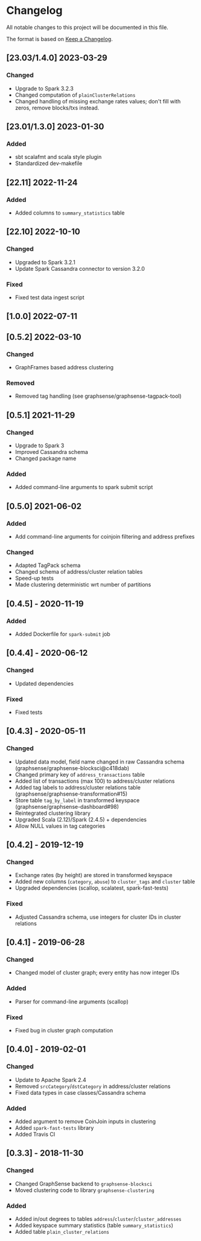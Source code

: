 # Changelog
All notable changes to this project will be documented in this file.

The format is based on [Keep a Changelog](https://keepachangelog.com/en/1.0.0/).

## [23.03/1.4.0] 2023-03-29
### Changed
- Upgrade to Spark 3.2.3
- Changed computation of `plainClusterRelations`
- Changed handling of missing exchange rates values; don't fill with zeros,
  remove blocks/txs instead.

## [23.01/1.3.0] 2023-01-30
### Added
- sbt scalafmt and scala style plugin
- Standardized dev-makefile

## [22.11] 2022-11-24
### Added
- Added columns to `summary_statistics` table

## [22.10] 2022-10-10
### Changed
- Upgraded to Spark 3.2.1
- Update Spark Cassandra connector to version 3.2.0
### Fixed
- Fixed test data ingest script

## [1.0.0] 2022-07-11

## [0.5.2] 2022-03-10
### Changed
- GraphFrames based address clustering
### Removed
- Removed tag handling (see graphsense/graphsense-tagpack-tool)

## [0.5.1] 2021-11-29
### Changed
- Upgrade to Spark 3
- Improved Cassandra schema
- Changed package name
### Added
- Added command-line arguments to spark submit script

## [0.5.0] 2021-06-02
### Added
- Add command-line arguments for coinjoin filtering and address prefixes
### Changed
- Adapted TagPack schema
- Changed schema of address/cluster relation tables
- Speed-up tests
- Made clustering deterministic wrt number of partitions

## [0.4.5] - 2020-11-19
### Added
- Added Dockerfile for `spark-submit` job

## [0.4.4] - 2020-06-12
### Changed
- Updated dependencies
### Fixed
- Fixed tests

## [0.4.3] - 2020-05-11
### Changed
- Updated data model, field name changed in raw Cassandra schema
  (graphsense/graphsense-blocksci@c418dab)
- Changed primary key of `address_transactions` table
- Added list of transactions (max 100) to address/cluster relations
- Added tag labels to address/cluster relations table
  (graphsense/graphsense-transformation#15)
- Store table `tag_by_label` in transformed keyspace
  (graphsense/graphsense-dashboard#98)
- Reintegrated clustering library
- Upgraded Scala (2.12)/Spark (2.4.5) + dependencies
- Allow NULL values in tag categories

## [0.4.2] - 2019-12-19
### Changed
- Exchange rates (by height) are stored in transformed keyspace
- Added new columns (`category`, `abuse`) to `cluster_tags` and `cluster` table
- Upgraded dependencies (scallop, scalatest, spark-fast-tests)
### Fixed
- Adjusted Cassandra schema, use integers for cluster IDs in cluster relations

## [0.4.1] - 2019-06-28
### Changed
- Changed model of cluster graph; every entity has now integer IDs
### Added
- Parser for command-line arguments (scallop)
### Fixed
- Fixed bug in cluster graph computation

## [0.4.0] - 2019-02-01
### Changed
- Update to Apache Spark 2.4
- Removed `srcCategory`/`dstCategory` in address/cluster relations
- Fixed data types in case classes/Cassandra schema
### Added
- Added argument to remove CoinJoin inputs in clustering
- Added `spark-fast-tests` library
- Added Travis CI

## [0.3.3] - 2018-11-30
### Changed
- Changed GraphSense backend to `graphsense-blocksci`
- Moved clustering code to library `graphsense-clustering`
### Added
- Added in/out degrees to tables `address`/`cluster`/`cluster_addresses`
- Added keyspace summary statistics (table `summary_statistics`)
- Added table `plain_cluster_relations`
